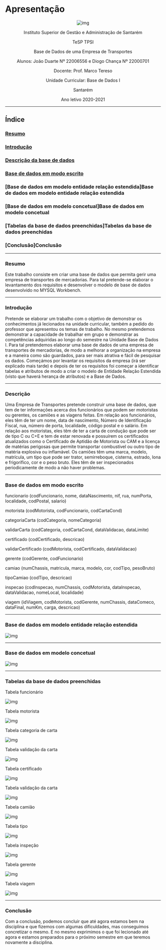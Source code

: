 
# Apresentação

<font align="center">

![img](img/logo.png)

Instituto Superior de Gestão e Administração de Santarém

TeSP TPSI

Base de Dados de uma Empresa de Transportes

Alunos: João Duarte Nº 22006556 e Diogo Chança Nº 22000701

Docente: Prof. Marco Tereso

Unidade Curricular: Base de Dados I

Santarém

Ano letivo 2020-2021

</font>

---
## Índice

### [Resumo](#Resumo)

### [Introdução](#Introdução)

### [Descrição da base de dados](#Descrição)

### [Base de dados em modo escrito](xref:UID?)

### [Base de dados em modelo entidade relação estendida]Base de dados em modelo entidade relação estendida

### [Base de dados em modelo concetual]Base de dados em modelo concetual

### [Tabelas da base de dados preenchidas]Tabelas da base de dados preenchidas

### [Conclusão]Conclusão

---

### Resumo

Este trabalho consiste em criar uma base de dados que permita gerir uma empresa de transportes de mercadorias. Para tal pretende-se elaborar o levantamento dos requisitos e desenvolver o modelo de base de dados desenvolvido no MYSQL Workbench.

---

### Introdução

 Pretende se elaborar um trabalho com o objetivo de demonstrar os conhecimentos já lecionados na unidade curricular, também a pedido do professor que apresentou os temas de trabalho. No mesmo pretendemos demonstrar a capacidade de trabalhar em grupo e demonstrar as competências adquiridas ao longo do semestre na Unidade Base de Dados I. Para tal pretendemos elaborar uma base de dados de uma empresa de transportes de mercadorias, de modo a melhorar a organização na empresa e a maneira como são guardados, para ser mais atrativa e fácil de pesquisar os dados.
Começámos por levantar os requisitos da empresa (irá ser explicado mais tarde) e depois de ter os requisitos foi começar a identificar tabelas e atributos de modo a criar o modelo de Entidade Relação Estendida (visto que haverá herança de atributos) e a Base de Dados.

---

### Descrição

Uma Empresa de Transportes pretende construir uma base de dados, que tem de ter informações acerca dos funcionários que podem ser motoristas ou gerentes, os camiões e as viagens feitas. Em relação aos funcionários, eles têm de ter um nome, data de nascimento, Número de Identificação Fiscal, rua, número de porta, localidade, código postal e o salário. Em relação aos motoristas, eles têm de ter a carta de condução que pode ser de tipo C ou C+E e tem de estar renovada e possuírem os certificados atualizados como o Certificado de Aptidão de Motorista ou CAM e a licença de matérias perigosas que permite transportar combustível ou outro tipo de matéria explosiva ou inflamável. Os camiões têm uma marca, modelo, matrícula, um tipo que pode ser trator, semirreboque, cisterna, estrado, lona e frigorífico, cor e o peso bruto. Eles têm de ser inspecionados periodicamente de modo a não haver problemas.

---

### Base de dados em modo escrito

funcionario (codFuncionario, nome, dataNascimento, nif, rua, numPorta, localidade, codPostal, salario)

motorista (codMotorista, codFuncionario, codCartaCond)

categoriaCarta (codCategoria, nomeCategoria)

validarCarta (codCategoria, codCartaCond, dataValidacao, dataLimite)

certificado (codCertificado, descricao)

validarCertificado (codMotorista, codCertificado, dataValidacao)

gerente (codGerente, codFuncionario)

camiao (numChassis, matricula, marca, modelo, cor, codTipo, pesoBruto)

tipoCamiao (codTipo, descricao)

inspecao (codInspecao, numChassis, codMotorista, dataInspecao, dataValidacao, nomeLocal, localidade)

viagem (idViagem, codMotorista, codGerente, numChassis, dataComeco, dataFinal, numKm, carga, descricao)


---

### Base de dados em modelo entidade relação estendida

![img](img/eer.png)

---

### Base de dados em modelo concetual

![img](img/concetual.png)

---

### Tabelas da base de dados preenchidas

Tabela funcionário

![img](img/funcionário.jpg)

Tabela motorista

![img](img/motorista.jpg)

Tabela categoria de carta

![img](img/categoria.jpg)

Tabela validação da carta

![img](img/validarCarta.jpg)

Tabela certificado

![img](img/certificado.jpg)

Tabela validação da carta

![img](img/validarCertificado.jpg)

Tabela camião

![img](img/camiao.jpg)

Tabela tipo

![img](img/tipo.jpg)

Tabela inspeção

![img](img/inspecao.jpg)

Tabela gerente

![img](img/gerente.jpg)

Tabela viagem

![img](img/viagem.jpg)

---

### Conclusão

Com a conclusão, podemos concluir que até agora estamos bem na disciplina e que fizemos com algumas dificuldades, mas conseguimos concretizar o mesmo. E no mesmo exprimimos o que foi lecionado até agora e estamos preparados para o próximo semestre em que teremos novamente a disciplina.

